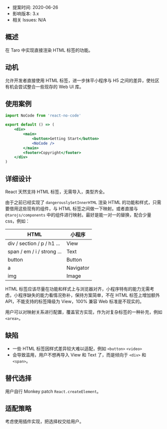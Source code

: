 - 提案时间: 2020-06-26
- 影响版本: 3.x
- 相关 Issues: N/A

## 概述

在 Taro 中实现直接渲染 HTML 标签的功能。

## 动机

允许开发者直接使用 HTML 标签，进一步抹平小程序与 H5 之间的差异，使社区有机会尝试整合一些现存的 Web UI 库。

## 使用案例

```jsx
import NoCode from 'react-no-code'

export default () => (
    <div>
        <main>
            <button>Getting Start</button>
            <NoCode />
        </main>
        <footer>Copyright</footer>
    </div>
)
```

## 详细设计

React 天然支持 HTML 标签，无需导入，类型齐全。

由于之前已经实现了 `dangerouslySetInnerHTML` 渲染 HTML 的功能和样式，只需要借用这些现有的组件，与 HTML 标签之间做一下映射。或者直接与 `@tarojs/components` 中的组件进行映射。最好是能一对一的替换，配合少量 css，例如：

| HTML                       | 小程序    |
| -------------------------- | --------- |
| div / section / p / h1 ... | View      |
| span / em / i / strong ... | Text      |
| button                     | Button    |
| a                          | Navigator |
| img                        | Image     |

HTML 标签应该尽量在功能和样式上与浏览器对齐，小程序特有的能力无需考虑，小程序缺失的能力看情况弥补，保持方案简单，不在 HTML 标签上增加额外 API，不能支持的标签降级为 View，100% 兼容 Web 标准是不现实的。

用户可以对映射关系进行配置，覆盖官方实现，作为对复杂标签的一种补充，例如 `<area>`。

## 缺陷

- 一些 HTML 标签因样式差异较大难以适配，例如 `<button>` `<video>`
- 会导致滥用，用户不想再导入 View 和 Text 了，而是倾向于 `<div>` 和 `<span>`。

## 替代选择

用户自行 Monkey patch `React.createElement`。

## 适配策略

考虑使用插件实现，把选择权交给用户。
